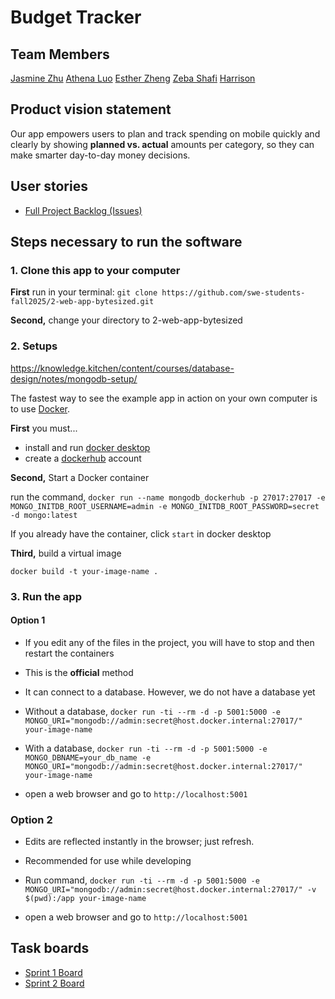 # Budget Tracker

## Team Members

[Jasmine Zhu](https://github.com/jasminezjr)
[Athena Luo](https://github.com/funfig16)
[Esther Zheng](https://github.com/yf2685-beep)
[Zeba Shafi](https://github.com/Zeba-Shafi)
[Harrison](https://github.com/hoc2006-code)

## Product vision statement

Our app empowers users to plan and track spending on mobile quickly and clearly by showing **planned vs. actual** amounts per category, so they can make smarter day-to-day money decisions.

## User stories

- [Full Project Backlog (Issues)](https://github.com/nyu-software-engineering/flask-pymongo-web-app-example.git)

<!-- 1. **View planned spending**
   - As a user, I want to see my **planned spending list** so that I can review my budget.
   - **Acceptance Criteria**
     - [ ] List reads from the `plans` collection
     - [ ] Shows category, amount, date, note
     - [ ] Sorted by date (newest first)

2. **View actual spending**
   - As a user, I want to see my **actual spending list** so that I can track expenses vs. plan.
   - **Acceptance Criteria**
     - [ ] List reads from the `expenses` collection
     - [ ] Shows category, amount, date, note
     - [ ] Each item has links to **Edit** and **Delete**

3. **Add a planned item**
   - As a user, I want to **add a planned expense** so that I can record my future budget items.
   - **Acceptance Criteria**
     - [ ] Form: category, amount, date, note
     - [ ] On submit, record is saved to `plans`
     - [ ] Redirect to planned list with success message

4. **Add an actual expense**
   - As a user, I want to **add an actual expense** so that I can log real spending.
   - **Acceptance Criteria**
     - [ ] Form: category, amount, date, note
     - [ ] Amount must be a non-negative number
     - [ ] On submit, record is saved to `expenses`

5. **Edit an actual expense**
   - As a user, I want to **edit an actual expense** so that I can correct mistakes.
   - **Acceptance Criteria**
     - [ ] Edit page pre-fills existing values
     - [ ] Saves changes to `expenses` and updates timestamp
     - [ ] Returns to the actual list

6. **Delete a record**
   - As a user, I want to **delete a wrong record** so that my data stays accurate.
   - **Acceptance Criteria**
     - [ ] Delete confirmation screen
     - [ ] After confirm, item is removed (plan or expense)
     - [ ] Redirect back to the corresponding list

7. **Search actual by category**
   - As a user, I want to **search my actual expenses by category** so that I can analyze spending patterns.
   - **Acceptance Criteria**
     - [ ] Search input for category (case-insensitive)
     - [ ] Results show only matching items from `expenses`
     - [ ] Empty search shows all items

8. **Mobile-first UI**
   - As a user, I want the app to be **easy to use on my phone** so that I can add/see expenses on the go.
   - **Acceptance Criteria**
     - [ ] Single-column card layout
     - [ ] Forms use large touch-friendly inputs/buttons
     - [ ] No horizontal scrolling required

9. **Run locally with .env**
   - As a teammate, I want **clear setup steps** so that anyone can run the app locally.
   - **Acceptance Criteria**
     - [ ] `README.md` includes clone, venv, install, run steps
     - [ ] `env.example` shows required variables (`MONGO_URI`, `SECRET_KEY`)
     - [ ] `.env` is ignored by git

### Sprint 2 (Nice-to-have / Extensions)
10. **Filter by month**
    - As a user, I want to **filter by month** so that I can focus on one period at a time.
    - **Acceptance Criteria**
      - [ ] Month selector filters both lists
      - [ ] Default = current month

11. **Category totals (summary)**
    - As a user, I want to see **totals per category** so that I can compare planned vs. actual quickly.
    - **Acceptance Criteria**
      - [ ] Aggregation over `plans` and `expenses`
      - [ ] Show planned, actual, and difference per category

12. **Basic input validation**
    - As a user, I want **safe inputs** so that invalid entries are prevented.
    - **Acceptance Criteria**
      - [ ] Amount must be numeric and ≥ 0
      - [ ] Date must be valid ISO date
      - [ ] Category must be from the allowed list (e.g., Food, Rent, Transit, Entertainment, Utilities, Other) -->

## Steps necessary to run the software

### 1. Clone this app to your computer

**First** run in your terminal: 
`git clone https://github.com/swe-students-fall2025/2-web-app-bytesized.git`

**Second,** change your directory to 2-web-app-bytesized

### 2. Setups

https://knowledge.kitchen/content/courses/database-design/notes/mongodb-setup/

The fastest way to see the example app in action on your own computer is to use [Docker](https://www.docker.com).

**First** you must...

- install and run [docker desktop](https://www.docker.com/get-started)
- create a [dockerhub](https://hub.docker.com/signup) account

**Second,** Start a Docker container

run the command, `docker run --name mongodb_dockerhub -p 27017:27017 -e MONGO_INITDB_ROOT_USERNAME=admin -e MONGO_INITDB_ROOT_PASSWORD=secret -d mongo:latest`

If you already have the container, click `start` in docker desktop

**Third,** build a virtual image

`docker build -t your-image-name .`

### 3. Run the app

#### Option 1

- If you edit any of the files in the project, you will have to stop and then restart the containers

- This is the **official** method

- It can connect to a database. However, we do not have a database yet

- Without a database, `docker run -ti --rm -d -p 5001:5000 -e MONGO_URI="mongodb://admin:secret@host.docker.internal:27017/" your-image-name`

- With a database, `docker run -ti --rm -d -p 5001:5000 -e MONGO_DBNAME=your_db_name -e MONGO_URI="mongodb://admin:secret@host.docker.internal:27017/" your-image-name`

- open a web browser and go to `http://localhost:5001`

### Option 2

- Edits are reflected instantly in the browser; just refresh.

- Recommended for use while developing

- Run command, `docker run -ti --rm -d -p 5001:5000 -e MONGO_URI="mongodb://admin:secret@host.docker.internal:27017/" -v $(pwd):/app your-image-name`

- open a web browser and go to `http://localhost:5001`

## Task boards

- [Sprint 1 Board](https://github.com/orgs/swe-students-fall2025/projects/7/views/1)
- [Sprint 2 Board](https://github.com/orgs/swe-students-fall2025/projects/20/views/1)
